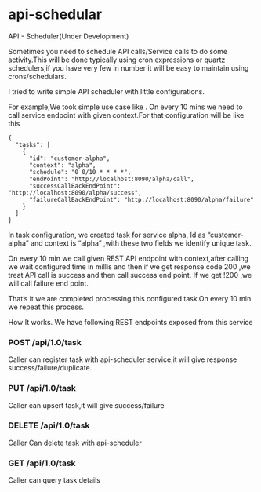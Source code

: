 # api-schedular
API - Scheduler(Under Development)

Sometimes you need to schedule API calls/Service calls to do some activity.This will be done typically using cron expressions or quartz schedulers,if you have very few in number it will be easy to maintain using crons/schedulars.

I tried to write simple API scheduler with little configurations.

For example,We took simple use case like .
On every 10 mins we need to call service endpoint with given context.For that configuration will be like this 

```
{
  "tasks": [
    {
      "id": "customer-alpha",
      "context": "alpha",
      "schedule": "0 0/10 * * * *",
      "endPoint": "http://localhost:8090/alpha/call",
      "successCallBackEndPoint": "http://localhost:8090/alpha/success",
      "failureCallBackEndPoint": "http://localhost:8090/alpha/failure"
    }
  ]
}
```
In task configuration,
we created task for service alpha, Id as “customer-alpha” and context is “alpha” ,with these two fields we identify unique task.

On every 10 min we call given REST API endpoint with context,after calling we wait configured time in millis and then
if we get response code 200 ,we treat API call is success and then call success end point.
If we get !200 ,we will call failure end point.

That’s it we are completed processing this configured task.On every 10 min we repeat this process.

How It works.
We have following REST endpoints exposed from this service 

### POST /api/1.0/task
  Caller can register task with api-scheduler service,it will give response success/failure/duplicate.
### PUT /api/1.0/task
  Caller can upsert task,it will give success/failure
### DELETE /api/1.0/task
  Caller Can delete task with api-scheduler
### GET /api/1.0/task
Caller can query task details 






 


